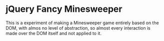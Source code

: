 # jQuery Fancy Minesweeper

This is a experiment of making a Minesweeper game entirely based on the DOM, with almos no level of abstraction, so almost every interaction is made over the DOM itself and not applied to it.

